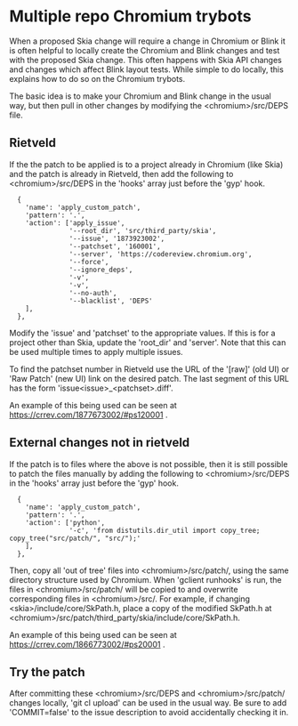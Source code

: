 Multiple repo Chromium trybots
==============================

When a proposed Skia change will require a change in Chromium or Blink it is
often helpful to locally create the Chromium and Blink changes and test with the
proposed Skia change. This often happens with Skia API changes and changes
which affect Blink layout tests. While simple to do locally, this explains how
to do so on the Chromium trybots.

The basic idea is to make your Chromium and Blink change in the usual way, but
then pull in other changes by modifying the \<chromium>/src/DEPS file.


Rietveld
--------
If the the patch to be applied is to a project already in Chromium (like Skia)
and the patch is already in Rietveld, then add the following to
\<chromium>/src/DEPS in the 'hooks' array just before the 'gyp' hook.

      {
        'name': 'apply_custom_patch',
        'pattern': '.',
        'action': ['apply_issue',
                   '--root_dir', 'src/third_party/skia',
                   '--issue', '1873923002',
                   '--patchset', '160001',
                   '--server', 'https://codereview.chromium.org',
                   '--force',
                   '--ignore_deps',
                   '-v',
                   '-v',
                   '--no-auth',
                   '--blacklist', 'DEPS'
        ],
      },

Modify the 'issue' and 'patchset' to the appropriate values.
If this is for a project other than Skia, update the 'root_dir' and 'server'.
Note that this can be used multiple times to apply multiple issues.

To find the patchset number in Rietveld use the URL of the '[raw]' (old UI) or
'Raw Patch' (new UI) link on the desired patch. The last segment of this URL
has the form 'issue\<issue>_\<patchset>.diff'.

An example of this being used can be seen at
https://crrev.com/1877673002/#ps120001 .


External changes not in rietveld
--------------------------------
If the patch is to files where the above is not possible, then it is still
possible to patch the files manually by adding the following to
\<chromium>/src/DEPS in the 'hooks' array just before the 'gyp' hook.

      {
        'name': 'apply_custom_patch',
        'pattern': '.',
        'action': ['python',
                   '-c', 'from distutils.dir_util import copy_tree; copy_tree("src/patch/", "src/");'
        ],
      },

Then, copy all 'out of tree' files into \<chromium>/src/patch/, using the same
directory structure used by Chromium. When 'gclient runhooks' is run, the files
in \<chromium>/src/patch/ will be copied to and overwrite corresponding files in
\<chromium>/src/. For example, if changing \<skia>/include/core/SkPath.h, place
a copy of the modified SkPath.h at
\<chromium>/src/patch/third_party/skia/include/core/SkPath.h.

An example of this being used can be seen at
https://crrev.com/1866773002/#ps20001 .


Try the patch
-------------
After committing these \<chromium>/src/DEPS and \<chromium>/src/patch/ changes
locally, 'git cl upload' can be used in the usual way. Be sure to add
'COMMIT=false' to the issue description to avoid accidentally checking it in.
